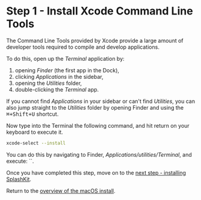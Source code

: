 # Step 1 - Install Xcode Command Line Tools

The Command Line Tools provided by Xcode provide a large amount of developer
tools required to compile and develop applications.

To do this, open up the _Terminal_ application by:

1. opening _Finder_ (the first app in the Dock),
1. clicking _Applications_ in the sidebar,
1. opening the _Utilities_ folder,
1. double-clicking the _Terminal_ app.

If you cannot find _Applications_ in your sidebar or can't find _Utilities_,
you can also jump straight to the _Utilities_ folder by opening Finder and
using the <kbd>⌘+Shift+U</kbd> shortcut.

Now type into the Terminal the following command, and hit return on your keyboard
to execute it.

```bash
xcode-select --install
```



You can do this by navigating to Finder,  *Applications/utilities/Terminal*, and execute: ``.



Once you have completed this step, move on to the [next step - installing SplashKit](/guides/installation/mac/step2.html).

Return to the [overview of the macOS install](/guides/installation/mac.html).
